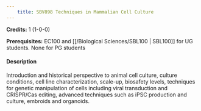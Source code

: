 ```yaml
---
    title: SBV898 Techniques in Mammalian Cell Culture
---
```

**Credits:** 1 (1-0-0)



**Prerequisites:** EC100 and [[/Biological Sciences/SBL100 | SBL100]] for UG students. None for PG students

#### Description 
Introduction and historical perspective to animal cell culture, culture conditions, cell line characterization, scale-up, biosafety levels, techniques for genetic manipulation of cells including viral transduction and CRISPR/Cas editing, advanced techniques such as iPSC production and culture, embroids and organoids.